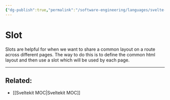 ```yaml
---
{"dg-publish":true,"permalink":"/software-engineering/languages/svelte-kit/slot/","tags":["code/sveltekit"],"created":"2023-07-24T15:05:59.467-05:00","updated":"2023-10-04T07:22:02.444-05:00"}
---
```


# Slot

Slots are helpful for when we want to share a common layout on a route across different pages. The way to do this is to define the common html layout and then use a slot which will be used by each page.

---
## Related:
- [[Sveltekit MOC\|Sveltekit MOC]]